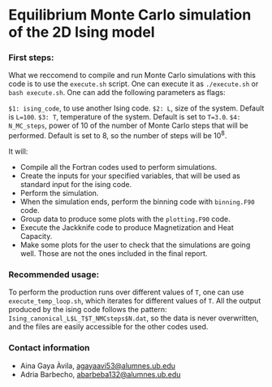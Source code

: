 # Equilibrium Monte Carlo simulation of the 2D Ising model

### First steps:
What we reccomend to compile and run Monte Carlo simulations with this code is to use the `execute.sh` script. One can execute it as `./execute.sh` or `bash execute.sh`. One can add the following parameters as flags: 

`$1: ising_code`, to use another Ising code.
`$2: L`, size of the system. Default is `L=100`.
`$3: T`, temperature of the system. Default is set to `T=3.0`.
`$4: N_MC_steps`, power of 10 of the number of Monte Carlo steps that will be performed. Default is set to 8, so the number of steps will be $10^8$.  


It will:
- Compile all the Fortran codes used to perform simulations.
- Create the inputs for your specified variables, that will be used as standard input for the ising code.
- Perform the simulation.
- When the simulation ends, perform the binning code with `binning.F90` code.
- Group data to produce some plots with the `plotting.F90` code.
- Execute the Jackknife code to produce Magnetization and Heat Capacity. 
- Make some plots for the user to check that the simulations are going well. Those are not the ones included in the final report.

### Recommended usage:
To perform the production runs over different values of `T`, one can use `execute_temp_loop.sh`, which iterates for different values of `T`. 
All the output produced by the ising code follows the pattern: `Ising_canonical_L$L_T$T_NMCsteps$N.dat`, so the data is never overwritten, and the files are easily accessible for the other codes used. 


### Contact information
- Aina Gaya Àvila, agayaavi53@alumnes.ub.edu
- Adria Barbecho, abarbeba132@alumnes.ub.edu
